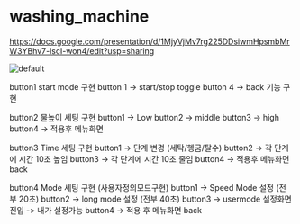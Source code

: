 # washing_machine


https://docs.google.com/presentation/d/1MjyVjMv7rg225DDsiwmHpsmbMrW3YBhv7-lscI-won4/edit?usp=sharing

![default](https://github.com/exitdoor4/washing_machine/assets/74641060/231df559-4b0a-4c96-9603-db947e5412a9)


button1 
  start mode 구현 
  button 1 -> start/stop toggle
  button 4 -> back 기능 구현

button2
  물높이 세팅 구현
  button1 -> Low
  button2 -> middle
  button3 -> high
  button4 -> 적용후 메뉴화면

button3
  Time 세팅 구현
  button1 -> 단계 변경 (세탁/헹굼/탈수)
  button2 -> 각 단계에 시간 10초 높임
  button3 -> 각 단계에 시간 10초 줄임
  button4 -> 적용후 메뉴화면 back

button4
  Mode 세팅 구현 (사용자정의모드구현)
  button1 -> Speed Mode 설정 (전부 20초)
  button2 -> long mode 설정 (전부 40초)
  button3 -> usermode 설정화면 진입 -> 내가 설정가능 
  button4 -> 적용 후 메뉴화면 back

